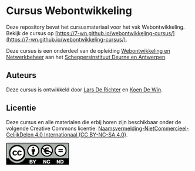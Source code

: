 # Cursus Webontwikkeling

Deze repository bevat het cursusmateriaal voor het vak Webontwikkeling. Bekijk de cursus op [https://7-wn.github.io/webontwikkeling-cursus/](https://7-wn.github.io/webontwikkeling-cursus/).

Deze cursus is een onderdeel van de opleiding [Webontwikkeling en Netwerkbeheer](https://webontwikkeling-netwerkbeheer.be/) aan het [Scheppersinstituut Deurne en Antwerpen](https://www.scheppers.be/).

## Auteurs

Deze cursus is ontwikkeld door [Lars De Richter](https://github.com/lars-derichter) en [Koen De Win](https://github.com/koendewin).

## Licentie

Deze cursus en alle materialen die erbij horen zijn beschikbaar onder de volgende Creative Commons licentie: [Naamsvermelding-NietCommercieel-GelijkDelen 4.0 Internationaal (CC BY-NC-SA 4.0)](https://creativecommons.org/licenses/by-nc-sa/4.0/deed.nl).

[![CC BY-NC-SA 4.0](by-nc-nd.eu.png)](https://creativecommons.org/licenses/by-nc-sa/4.0/deed.nl)
